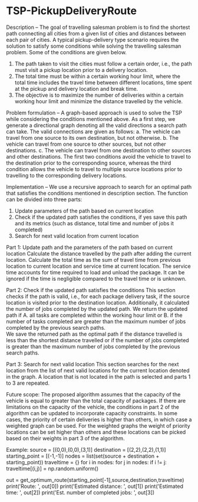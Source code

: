 # TSP-PickupDeliveryRoute

Description – The goal of travelling salesman problem is to find the shortest path connecting all cities from a given list of cities and distances between each pair of cities. A typical pickup-delivery type scenario requires the solution to satisfy some conditions while solving the travelling salesman problem. Some of the conditions are given below.
1. The path taken to visit the cities must follow a certain order, i.e., the path must visit a pickup location prior to a delivery location. 
2. The total time must be within a certain working hour limit, where the total time includes the travel time between different locations, time spent at the pickup and delivery location and break time.
3. The objective is to maximize the number of deliveries within a certain working hour limit and minimize the distance travelled by the vehicle.

Problem formulation –
A graph-based approach is used to solve the TSP while considering the conditions mentioned above. As a first step, we generate a directional graph denoting all the valid directions a search path can take. The valid connections are given as follows:
a. The vehicle can travel from one source to its own destination, but not otherwise.
b. The vehicle can travel from one source to other sources, but not other destinations.
c. The vehicle can travel from one destination to other sources and other destinations.
The first two conditions avoid the vehicle to travel to the destination prior to the corresponding source, whereas the third condition allows the vehicle to travel to multiple source locations prior to travelling to the corresponding delivery locations. 

Implementation –
We use a recursive approach to search for an optimal path that satisfies the conditions mentioned in description section. The function can be divided into three parts:
1. Update parameters of the path based on current location
2. Check if the updated path satisfies the conditions, if yes save this path and its metrics (such as distance, total time and number of jobs it completed)
3. Search for next valid location from current location

Part 1: Update path and the parameters of the path based on current location 
Calculate the distance travelled by the path after adding the current location.
Calculate the total time as the sum of travel time from previous location to current location and service time at current location. The service time accounts for time required to load and unload the package. It can be ignored if the time is negligible compared to the travel time or is unknown.

Part 2: Check if the updated path satisfies the conditions 
This section checks if the path is valid, i.e., for each package delivery task, if the source location is visited prior to the destination location.
Additionally, it calculated the number of jobs completed by the updated path. We return the updated path if 
A. all tasks are completed within the working hour limit or B. if the number of tasks completed are greater than the maximum number of jobs completed by the previous search paths.  
We save the returned path as the optimal path if the distance travelled is less than the shortest distance travelled or if the number of jobs completed is greater than the maximum number of jobs completed by the previous search paths.

Part 3: Search for next valid location
This section searches for the next location from the list of next valid locations for the current location denoted in the graph. A location that is not located in the path is selected and parts 1 to 3 are repeated.

Future scope:
The proposed algorithm assumes that the capacity of the vehicle is equal to greater than the total capacity of packages. If there are limitations on the capacity of the vehicle, the conditions in part 2 of the algorithm can be updated to incorporate capacity constraints. In some cases, the priority of certain deliveries is higher than others, in which case a weighted graph can be used. For the weighted graphs the weight of priority locations can be set higher than others and these locations can be picked based on their weights in part 3 of the algorithm.

Example:
source = [(0,0),(0,0),(3,1)] 
destination = [(2,2),(2,2),(1,1)]
starting_point = [(-1,-1)]
nodes = list(set(source + destination + starting_point))
traveltime = {}
for i in nodes:
	for j in nodes:
		if i != j:
			traveltime[(i,j)] = np.random.uniform()
		
out = get_optimum_route(starting_point[-1],source,destination,traveltime)
print('Route: ', out[0])
print('Estimated distance: ', out[1])
print('Estimated time: ', out[2])
print('Est. number of completed jobs: ', out[3])

